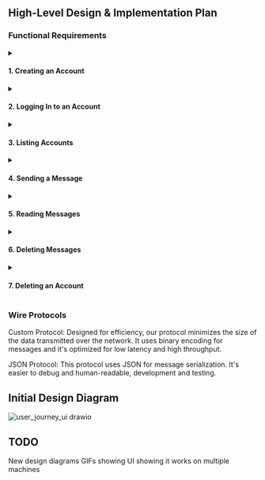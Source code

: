 ## High-Level Design & Implementation Plan

### Functional Requirements

<details>
<summary> <h4> 1. Creating an Account </h4></summary>

- **Description**: Users can create an account by providing a unique username and password. The password is hashed before transmission to ensure security.
- **Implementation**:
  - **Client**: The `src/client/pages/signup_page.py` file handles the UI for account creation and sends the request to the server.
  - **Server**: The `src/server/api.py` file processes the account creation request, checks for username availability, and stores the hashed password in the database (`chat_app.db`).
  - **Database**: The `src/server/db_manager.py` file manages user data storage and retrieval.

</details>

<details>
<summary> <h4> 2. Logging In to an Account </h4></summary>

- **Description**: Users can log in using their username and password. The server verifies the credentials and returns the number of unread messages.
- **Implementation**:
  - **Client**: The `src/client/pages/login_page.py` file handles the login UI and sends the credentials to the server.
  - **Server**: The `src/server/api.py` file verifies the credentials and retrieves the number of unread messages from the database.
  - **Database**: The `src/server/db_manager.py` file handles credential verification and message count retrieval.
  </details>

<details>
<summary> <h4> 3. Listing Accounts </h4></summary>

- **Description**: Users can list all accounts or filter them using a wildcard pattern. The system supports scrolling pagination for large lists.
- **Implementation**:
  - **Client**: The `src/client/pages/users_page.py` file handles the UI for listing accounts and sends the filter request to the server.
  - **Server**: The `src/server/api.py` file processes the request and retrieves the list of accounts from the database.
  - **Database**: The `src/server/db_manager.py` file handles the query and pagination logic.
  </details>

<details>
<summary> <h4> 4. Sending a Message </h4></summary>

- **Description**: Users can send messages to other users. If the recipient is offline, the message is stored until they log in. Messages will deliver immediately if the recipient is logged in and will dynamically update if two users are chatting at the same time. In order to update a user's home page with new messages, they can simply click any button to refresh, including the Home button.
- **Implementation**:
  - **Client**: The `src/client/pages/chat_page.py` file handles the UI for composing and sending messages.
  - **Server**: The `src/server/api.py` file processes the message and checks the recipient's status. If the recipient is offline, the message is stored in the database.
  - **Database**: The `src/server/db_manager.py` file manages message storage and retrieval.
  </details>

<details>
<summary> <h4> 5. Reading Messages </h4></summary>

- **Description**: Users can read their messages. The system allows users to specify the number of messages that are "delivered" as unread messages to the user's home page at once to avoid overwhelming the client. Once users open a chat, those messages are "read", and the new, unread messages (up to the limit specified) will display if the user navigates back to the home page and requests to see their messages again. The messages will populate the user's inbox in order of oldest unreads (up to the limit specified) because we assume that users want to see the answers to whatever prior conversation they had. To prevent the client from being overwhelmed if there are a lot of messages, we allow the client to receive the number of new unread messages they see at once.

- **Implementation**:
  - **Client**: The `chat_page.py` and `settings_page.py` files handles the UI for displaying messages and allowing users to specify the number of unread messages to display at once.
  - **Server**: The `api.py` file processes the request and retrieves the specified number of messages from the database.
  - **Database**: The `db_manager.py` file handles message retrieval and marking messages as read.

</details>

<details>
<summary> <h4> 6. Deleting Messages </h4></summary>

- **Description**: Users can delete individual messages or a set of messages. Deleted messages are removed from both the client and server.
- **Implementation**:
  - **Client**: The `chat_page.py` file handles the UI for deleting messages.
  - **Server**: The `api.py` file processes the deletion request and removes the messages from the database.
  - **Database**: The `db_manager.py` file handles message deletion.
  </details>

<details>
<summary> <h4> 7. Deleting an Account </h4></summary>

- **Description**: Users can delete their accounts. The system specifies the behavior for accounts with unread messages (e.g., notify the user before deletion).
- **Implementation**:
  - **Client**: The `settings_page.py` file handles the UI for account deletion.
  - **Server**: The `api.py` file processes the deletion request and removes the account and associated messages from the database.
  - **Database**: The `db_manager.py` file handles account and message deletion.
  </details>

### Wire Protocols

Custom Protocol: Designed for efficiency, our protocol minimizes the size of the data transmitted over the network. It uses binary encoding for messages and it's optimized for low latency and high throughput.

JSON Protocol: This protocol uses JSON for message serialization. It's easier to debug and human-readable, development and testing.

## Initial Design Diagram

![user_journey_ui drawio](https://github.com/user-attachments/assets/a4a1ac9a-180a-48af-b188-3a179f9b6674)

## TODO

New design diagrams
GIFs showing UI
showing it works on multiple machines
